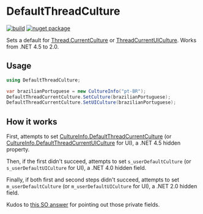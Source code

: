 # DefaultThreadCulture

[![build](https://ci.appveyor.com/api/projects/status/github/tallesl/DefaultThreadCulture)](https://ci.appveyor.com/project/TallesL/DefaultThreadCulture)
[![nuget package](https://badge.fury.io/nu/DefaultThreadCulture.png)](http://badge.fury.io/nu/DefaultThreadCulture)

Sets a default for [Thread.CurrentCulture](https://msdn.microsoft.com/library/system.threading.thread.currentculture.aspx) or [ThreadCurrentUICulture](https://msdn.microsoft.com/library/system.threading.thread.currentuiculture.aspx). Works from .NET 4.5 to 2.0.

## Usage

```cs
using DefaultThreadCulture;

var brazilianPortuguese = new CultureInfo("pt-BR");
DefaultThreadCurrentCulture.SetCulture(brazilianPortuguese);
DefaultThreadCurrentCulture.SetUICulture(brazilianPortuguese);
```

## How it works

First, attempts to set [CultureInfo.DefaultThreadCurrentCulture](https://msdn.microsoft.com/library/system.globalization.cultureinfo.defaultthreadcurrentculture.aspx) (or [CultureInfo.DefaultThreadCurrentUICulture](https://msdn.microsoft.com/library/system.globalization.cultureinfo.defaultthreadcurrentuiculture.aspx) for UI), a .NET 4.5 hidden property.

Then, if the first didn't succeed, attempts to set `s_userDefaultCulture` (or `s_userDefaultUICulture` for UI), a .NET 4.0 hidden field.

Finally, if both first and second steps didn't succeed, attempts to set `m_userDefaultCulture` (or `m_userDefaultUICulture` for UI), a .NET 2.0 hidden field.

Kudos to [this SO answer](http://stackoverflow.com/a/7536117) for pointing out those private fields.

